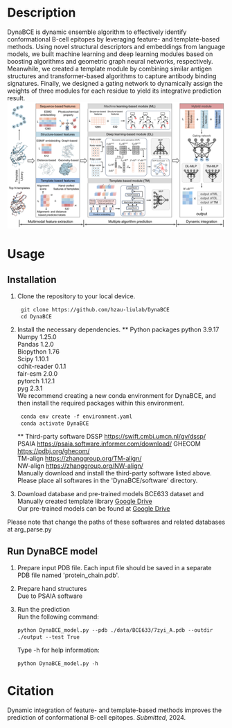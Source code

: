 # Description
DynaBCE is dynamic ensemble algorithm to effectively identify conformational B-cell epitopes by leveraging feature- and template-based methods. Using novel structural descriptors and embeddings from language models, we built machine learning and deep learning modules based on boosting algorithms and geometric graph neural networks, respectively. Meanwhile, we created a template module by combining similar antigen structures and transformer-based algorithms to capture antibody binding signatures. Finally, we designed a gating network to dynamically assign the weights of three modules for each residue to yield its integrative prediction result.   
![image](img/Framework.png)  

# Usage
## Installation 
1. Clone the repository to your local device.
   ```shell
    git clone https://github.com/hzau-liulab/DynaBCE   
    cd DynaBCE
   ```
2. Install the necessary dependencies.
   ** Python packages
        python  3.9.17   
        Numpy  1.25.0    
        Pandas  1.2.0   
        Biopython  1.76    
        Scipy  1.10.1  
        cdhit-reader  0.1.1     
        fair-esm  2.0.0     
        pytorch  1.12.1     
        pyg  2.3.1     
   We recommend creating a new conda environment for DynaBCE, and then install the required packages within this environment.
   ```shell
    conda env create -f environment.yaml  
    conda activate DynaBCE
   ```
    ** Third-party software
        DSSP https://swift.cmbi.umcn.nl/gv/dssp/    
        PSAIA https://psaia.software.informer.com/download/
        GHECOM https://pdbj.org/ghecom/  
        TM-align https://zhanggroup.org/TM-align/  
        NW-align https://zhanggroup.org/NW-align/     
   Manually download and install the third-party software listed above. Please place all softwares in the 'DynaBCE/software' directory.
   
4. Download database and pre-trained models
   BCE633 dataset and
   Manually created template library [Google Drive](https://drive.google.com/file/d/1z1xSP5U5GkCvLTmrMAnlxp8qUMspBr9y/view?usp=sharing)      
   Our pre-trained models can be found at [Google Drive](https://drive.google.com/file/d/1z1xSP5U5GkCvLTmrMAnlxp8qUMspBr9y/view?usp=sharing)

Please note that change the paths of these softwares and related databases at arg_parse.py 

## Run DynaBCE model 
1. Prepare input PDB file.
   Each input file should be saved in a separate PDB file named 'protein_chain.pdb'. 
   
2. Prepare hand structures  
   Due to PSAIA software

3. Run the prediction  
   Run the following command:  
   
       python DynaBCE_model.py --pdb ./data/BCE633/7zyi_A.pdb --outdir ./output --test True
   
   Type -h for help information:
   
       python DynaBCE_model.py -h

# Citation
Dynamic integration of feature- and template-based methods improves the prediction of conformational B-cell epitopes. *Submitted*, 2024.
